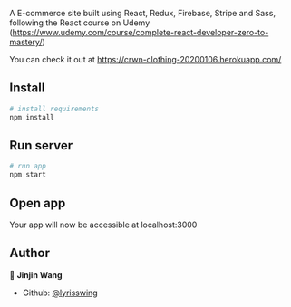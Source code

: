 A E-commerce site built using React, Redux, Firebase, Stripe and Sass, following the React course on Udemy (https://www.udemy.com/course/complete-react-developer-zero-to-mastery/)

You can check it out at https://crwn-clothing-20200106.herokuapp.com/

## Install

```bash
# install requirements
npm install
```
## Run server

```bash
# run app
npm start
```

## Open app

Your app will now be accessible at localhost:3000

## Author

👤 **Jinjin Wang**

* Github: [@lyrisswing](https://github.com/lyrisswing)
